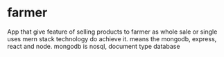 # farmer
App that give feature of selling products to farmer as whole sale or single
uses mern stack technology do achieve it.
means the mongodb, express, react and node.
mongodb is nosql, document type database
